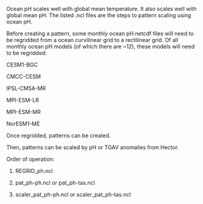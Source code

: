 Ocean pH scales well with global mean temperature.  It also scales well with global mean pH.  The listed .ncl files are the steps to pattern scaling using ocean pH.

Before creating a pattern, some monthly ocean pH netcdf files will need to be regridded from a ocean curvilinear grid to a rectilinear grid.  Of all monthly ocean pH models (of which there are ~12), these models will need to be regridded:

CESM1-BGC

CMCC-CESM

IPSL-CM5A-MR

MPI-ESM-LR

MPI-ESM-MR

NorESM1-ME


Once regridded, patterns can be created.

Then, patterns can be scaled by pH or TGAV anomalies from Hector.


Order of operation:

1. REGRID_ph.ncl

2.  pat_ph-ph.ncl or pat_ph-tas.ncl

3.  scaler_pat_ph-ph.ncl or scaler_pat_ph-tas.ncl

 
